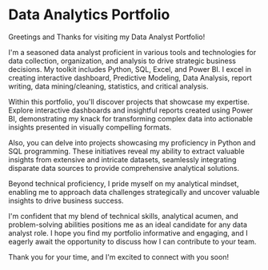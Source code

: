# Data Analytics Portfolio
Greetings and Thanks for visiting my Data Analyst Portfolio!

I'm a seasoned data analyst proficient in various tools and technologies for data collection, organization, and analysis to drive strategic business decisions. My toolkit includes Python, SQL, Excel, and Power BI. I excel in creating interactive dashboard, Predictive Modeling, Data Analysis, report writing, data mining/cleaning, statistics, and critical analysis.

Within this portfolio, you'll discover projects that showcase my expertise. Explore interactive dashboards and insightful reports created using Power BI, demonstrating my knack for transforming complex data into actionable insights presented in visually compelling formats.

Also, you can delve into projects showcasing my proficiency in Python and SQL programming. These initiatives reveal my ability to extract valuable insights from extensive and intricate datasets, seamlessly integrating disparate data sources to provide comprehensive analytical solutions.

Beyond technical proficiency, I pride myself on my analytical mindset, enabling me to approach data challenges strategically and uncover valuable insights to drive business success.

I'm confident that my blend of technical skills, analytical acumen, and problem-solving abilities positions me as an ideal candidate for any data analyst role. I hope you find my portfolio informative and engaging, and I eagerly await the opportunity to discuss how I can contribute to your team.

Thank you for your time, and I'm excited to connect with you soon!
